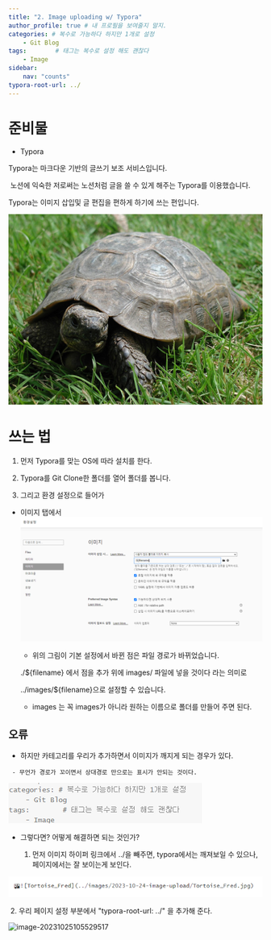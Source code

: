 ```yaml
---
title: "2. Image uploading w/ Typora"
author_profile: true # 내 프로필을 보여줄지 말지.
categories: # 복수로 가능하다 하지만 1개로 설정
    - Git Blog
tags:        # 태그는 복수로 설정 해도 괜찮다
    - Image
sidebar:   
    nav: "counts"
typora-root-url: ../
---
```




# 준비물

- Typora



Typora는 마크다운 기반의 글쓰기 보조 서비스입니다.

​	노션에 익숙한 저로써는 노션처럼 글을 쓸 수 있게 해주는 Typora를 이용했습니다.

Typora는 이미지 삽입및 글 편집을 편하게 하기에 쓰는 편입니다.

![Tortoise_Fred](/images/2023-10-24-image-upload/Tortoise_Fred.jpg)
# 쓰는 법



1. 먼저 Typora를 맞는 OS에 따라 설치를 한다.

2.  Typora를 Git Clone한 폴더를 열어 폴더를 봅니다.

   



3.  그리고 환경 설정으로 들어가

   - 이미지 탭에서![image-20231025105347798](/images/2023-10-24-image-upload/image-20231025105347798.png)

      - 위의 그림이 기본 설정에서 바뀐 점은 파일 경로가 바뀌었습니다.

       ./${filename} 에서 점을 추가 위에 images/ 파일에 넣을 것이다 라는 의미로

       ../images/${filename}으로 설정할 수 있습니다.

     - images 는 꼭 images가 아니라 원하는 이름으로 폴더를 만들어 주면 된다.

   
   
## 오류 
   
   
   
   -  하지만 카테고리를 우리가 추가하면서 이미지가 깨지게 되는 경우가 있다.
   
     - 무언가 경로가 꼬이면서 상대경로 만으로는 표시가 안되는 것이다.

   ![image-20231025105014289](/images/2023-10-24-image-upload/image-20231025105014289.png)



   - 그렇다면? 어떻게 해결하면 되는 것인가?
   
     1.  먼저 이미지 하이퍼 링크에서 ../을 빼주면, typora에서는 깨져보일 수 있으나, 페이지에서는 잘 보이는게 보인다.

![image-20231025104640643](/images/2023-10-24-image-upload/image-20231025104640643.png)



​	2. 우리 페이지 설정 부분에서 "typora-root-url: ../" 을 추가해 준다.

   ![image-20231025105529517](/images/2023-10-24-image-upload/image-20231025105529517.png)

